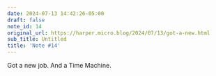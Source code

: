 ```yaml
---
date: 2024-07-13 14:42:26-05:00
draft: false
note_id: 14
original_url: https://harper.micro.blog/2024/07/13/got-a-new.html
sub_title: Untitled
title: 'Note #14'
---
```


Got a new job. And a Time Machine.